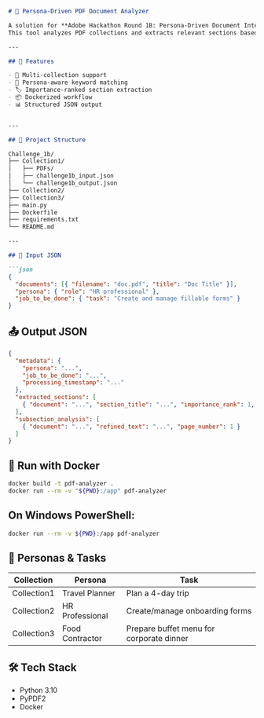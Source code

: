 

```markdown
# 📘 Persona-Driven PDF Document Analyzer

A solution for **Adobe Hackathon Round 1B: Persona-Driven Document Intelligence**.  
This tool analyzes PDF collections and extracts relevant sections based on a **persona** and **job-to-be-done**.

---

## 🚀 Features

- 📂 Multi-collection support  
- 🧠 Persona-aware keyword matching  
- 🏷️ Importance-ranked section extraction  
- 📦 Dockerized workflow  
- 📊 Structured JSON output  


---

## 🧱 Project Structure

Challenge_1b/
├── Collection1/
│   ├── PDFs/
│   ├── challenge1b_input.json
│   └── challenge1b_output.json
├── Collection2/
├── Collection3/
├── main.py
├── Dockerfile
├── requirements.txt
└── README.md

---

## 🧠 Input JSON

```json
{
  "documents": [{ "filename": "doc.pdf", "title": "Doc Title" }],
  "persona": { "role": "HR professional" },
  "job_to_be_done": { "task": "Create and manage fillable forms" }
}
```

## 📤 Output JSON

```json
{
  "metadata": {
    "persona": "...",
    "job_to_be_done": "...",
    "processing_timestamp": "..."
  },
  "extracted_sections": [
    { "document": "...", "section_title": "...", "importance_rank": 1, "page_number": 1 }
  ],
  "subsection_analysis": [
    { "document": "...", "refined_text": "...", "page_number": 1 }
  ]
}
```

## 🐳 Run with Docker

```bash
docker build -t pdf-analyzer .
docker run --rm -v "${PWD}:/app" pdf-analyzer
```

## On Windows PowerShell:

```bash
docker run --rm -v ${PWD}:/app pdf-analyzer
```

## 👤 Personas & Tasks

| Collection  | Persona         | Task                                     |
| ----------- | --------------- | ---------------------------------------- |
| Collection1 | Travel Planner  | Plan a 4-day trip                        |
| Collection2 | HR Professional | Create/manage onboarding forms           |
| Collection3 | Food Contractor | Prepare buffet menu for corporate dinner |

## 🛠️ Tech Stack

- Python 3.10
- PyPDF2
- Docker
```
